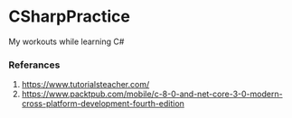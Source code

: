 # CSharpPractice
My workouts while learning C#
### Referances
1. https://www.tutorialsteacher.com/
2. https://www.packtpub.com/mobile/c-8-0-and-net-core-3-0-modern-cross-platform-development-fourth-edition
